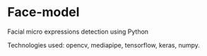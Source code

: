 # Face-model
Facial micro expressions detection using Python










Technologies used:
  opencv,
  mediapipe,
  tensorflow,
  keras,
  numpy.
